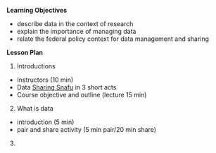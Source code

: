 **Learning Objectives**
- describe data in the context of research
- explain the importance of managing data
- relate the federal policy context for data management and sharing

**Lesson Plan**  
1. Introductions
 - Instructors (10 min)
 - Data [Sharing Snafu](https://www.youtube.com/watch?v=N2zK3sAtr-4) in 3 short acts
 - Course objective and outline (lecture 15 min)
2. What is data
 - introduction (5 min)
 - pair and share activity (5 min pair/20 min share)
3. 
